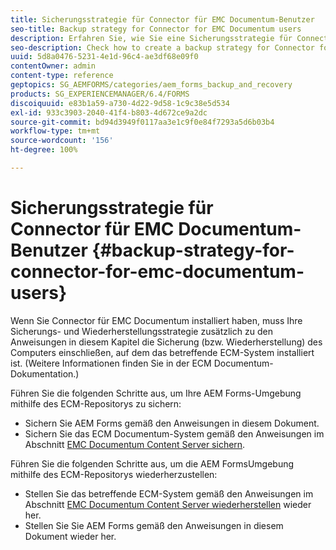 ```yaml
---
title: Sicherungsstrategie für Connector für EMC Documentum-Benutzer
seo-title: Backup strategy for Connector for EMC Documentum users
description: Erfahren Sie, wie Sie eine Sicherungsstrategie für Connector for EMC Documentum-Benutzer erstellen.
seo-description: Check how to create a backup strategy for Connector for EMC Documentum users.
uuid: 5d8a0476-5231-4e1d-96c4-ae3df68e09f0
contentOwner: admin
content-type: reference
geptopics: SG_AEMFORMS/categories/aem_forms_backup_and_recovery
products: SG_EXPERIENCEMANAGER/6.4/FORMS
discoiquuid: e83b1a59-a730-4d22-9d58-1c9c38e5d534
exl-id: 933c3903-2040-41f4-b803-4d672ce9a2dc
source-git-commit: bd94d3949f0117aa3e1c9f0e84f7293a5d6b03b4
workflow-type: tm+mt
source-wordcount: '156'
ht-degree: 100%

---
```


# Sicherungsstrategie für Connector für EMC Documentum-Benutzer {#backup-strategy-for-connector-for-emc-documentum-users}

Wenn Sie Connector für EMC Documentum installiert haben, muss Ihre Sicherungs- und Wiederherstellungsstrategie zusätzlich zu den Anweisungen in diesem Kapitel die Sicherung (bzw. Wiederherstellung) des Computers einschließen, auf dem das betreffende ECM-System installiert ist. (Weitere Informationen finden Sie in der ECM Documentum-Dokumentation.)

Führen Sie die folgenden Schritte aus, um Ihre AEM Forms-Umgebung mithilfe des ECM-Repositorys zu sichern:

* Sichern Sie AEM Forms gemäß den Anweisungen in diesem Dokument.
* Sichern Sie das ECM Documentum-System gemäß den Anweisungen im Abschnitt [EMC Documentum Content Server sichern](/help/forms/using/admin-help/backing-recovering-emc-documentum-repository.md#back-up-the-emc-documentum-content-server).

Führen Sie die folgenden Schritte aus, um die AEM FormsUmgebung mithilfe des ECM-Repositorys wiederherzustellen:

* Stellen Sie das betreffende ECM-System gemäß den Anweisungen im Abschnitt [EMC Documentum Content Server wiederherstellen](/help/forms/using/admin-help/backing-recovering-emc-documentum-repository.md#restore-the-emc-documentum-content-server) wieder her.
* Stellen Sie Sie AEM Forms gemäß den Anweisungen in diesem Dokument wieder her.
